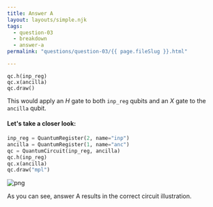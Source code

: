 ```yaml
---
title: Answer A
layout: layouts/simple.njk
tags:
  - question-03
  - breakdown
  - answer-a
permalink: "questions/question-03/{{ page.fileSlug }}.html"

---
```



    qc.h(inp_reg)  
    qc.x(ancilla)  
    qc.draw() 

This would apply an $H$ gate to both `inp_reg` qubits and an $X$ gate to the `ancilla` qubit.

#### Let's take a closer look:


```python
inp_reg = QuantumRegister(2, name="inp")
ancilla = QuantumRegister(1, name="anc")
qc = QuantumCircuit(inp_reg, ancilla)
qc.h(inp_reg)
qc.x(ancilla)
qc.draw("mpl")
```




    
![png](output_14_0.png)
    



As you can see, answer A results in the correct circuit illustration.